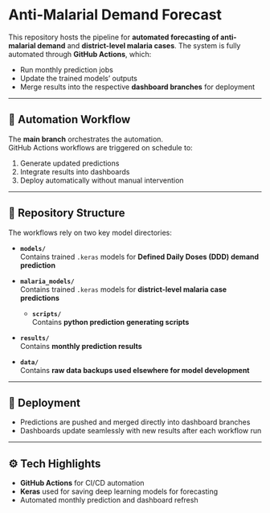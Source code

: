 # Anti-Malarial Demand Forecast  

This repository hosts the pipeline for **automated forecasting of anti-malarial demand** and **district-level malaria cases**. The system is fully automated through **GitHub Actions**, which:  
- Run monthly prediction jobs  
- Update the trained models’ outputs  
- Merge results into the respective **dashboard branches** for deployment  

---

## 🔄 Automation Workflow  

The **main branch** orchestrates the automation.  
GitHub Actions workflows are triggered on schedule to:  
1. Generate updated predictions  
2. Integrate results into dashboards  
3. Deploy automatically without manual intervention  

---

## 📂 Repository Structure  

The workflows rely on two key model directories:  

- **`models/`**  
  Contains trained `.keras` models for **Defined Daily Doses (DDD) demand prediction**  

- **`malaria_models/`**  
  Contains trained `.keras` models for **district-level malaria case predictions**
  - **`scripts/`**  
  Contains **python prediction generating scripts**  
 - **`results/`**  
  Contains **monthly prediction results**
 - **`data/`**  
  Contains **raw data backups used elsewhere for model development**  
---

## 🚀 Deployment  

- Predictions are pushed and merged directly into dashboard branches  
- Dashboards update seamlessly with new results after each workflow run  

---

## ⚙️ Tech Highlights  

- **GitHub Actions** for CI/CD automation  
- **Keras** used for saving deep learning models for forecasting  
- Automated monthly prediction and dashboard refresh  
